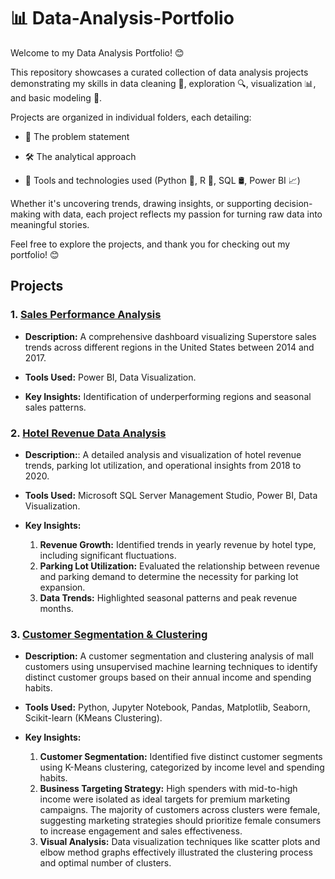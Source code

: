 # 📊 Data-Analysis-Portfolio

Welcome to my Data Analysis Portfolio! 😊 

This repository showcases a curated collection of data analysis projects demonstrating my skills in data cleaning 🧹, exploration 🔍, visualization 📊, and basic modeling 🤖.

Projects are organized in individual folders, each detailing:

- 🧩 The problem statement

- 🛠️ The analytical approach

- 🧰 Tools and technologies used (Python 🐍, R 📘, SQL 🛢️, Power BI 📈)

Whether it's uncovering trends, drawing insights, or supporting decision-making with data, each project reflects my passion for turning raw data into meaningful stories.

Feel free to explore the projects, and thank you for checking out my portfolio! 😊

## Projects

### 1. [Sales Performance Analysis](Sales_Performance_Dashboard/)

   - **Description:** A comprehensive dashboard visualizing Superstore sales trends across different regions in the United States between 2014 and 2017.

   - **Tools Used:** Power BI, Data Visualization.

   - **Key Insights:** Identification of underperforming regions and seasonal sales patterns.

### 2. [Hotel Revenue Data Analysis](Hotel_Revenue_Dashboard/)

   - **Description:**: A detailed analysis and visualization of hotel revenue trends, parking lot utilization, and operational insights from 2018 to 2020.

   - **Tools Used:** Microsoft SQL Server Management Studio, Power BI, Data Visualization.
 
   - **Key Insights:**

     1. **Revenue Growth:** Identified trends in yearly revenue by hotel type, including  significant fluctuations.
     2. **Parking Lot Utilization:** Evaluated the relationship between revenue and parking demand to determine the necessity for parking lot expansion.
     3. **Data Trends:** Highlighted seasonal patterns and peak revenue months.

### 3. [Customer Segmentation & Clustering](Shopping_Mall_Customer_Clustering/)

   - **Description:** A customer segmentation and clustering analysis of mall customers using unsupervised machine learning techniques to identify distinct customer groups based on their annual income and spending habits.

   - **Tools Used:** Python, Jupyter Notebook, Pandas, Matplotlib, Seaborn, Scikit-learn (KMeans Clustering).

   - **Key Insights:**

     1. **Customer Segmentation:** Identified five distinct customer segments using K-Means clustering, categorized by income level and spending habits.
     2. **Business Targeting Strategy:** High spenders with mid-to-high income were isolated as ideal targets for premium marketing campaigns. The majority of customers across clusters were female, suggesting marketing strategies should prioritize female consumers to increase engagement and sales effectiveness.
     4. **Visual Analysis:** Data visualization techniques like scatter plots and elbow method graphs effectively illustrated the clustering process and optimal number of clusters.
